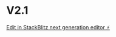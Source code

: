 # V2.1

[Edit in StackBlitz next generation editor ⚡️](https://stackblitz.com/~/github.com/Dirtyhabitsonline/V2.1)